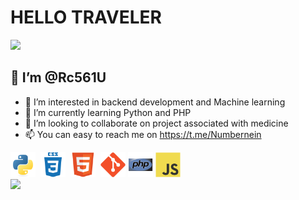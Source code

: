 <h1>HELLO TRAVELER</h1>
<div id="header"  align="left">
  <img src="https://media.giphy.com/media/PgLLtnqHts1woXeKpy/giphy.gif" width="400"/>  
</div>
<div id="badges">
</div>

## 👋 I’m @Rc561U
- 👀 I’m interested in backend development and Machine learning 
- 🌱 I’m currently learning Python and PHP
- 💞️ I’m looking to collaborate on project associated with medicine
- 📫 You can easy to reach me on https://t.me/Numbernein
<div>
  <img src="https://github.com/devicons/devicon/blob/master/icons/python/python-original.svg" title="Spring" alt="Spring" width="40" height="40"/>&nbsp;
  <img src="https://github.com/devicons/devicon/blob/master/icons/css3/css3-plain-wordmark.svg"  title="CSS3" alt="CSS" width="40" height="40"/>&nbsp;
  <img src="https://github.com/devicons/devicon/blob/master/icons/html5/html5-original.svg" title="HTML5" alt="HTML" width="40" height="40"/>&nbsp;
  <img src="https://github.com/devicons/devicon/blob/master/icons/git/git-original.svg" title="Git" **alt="Git" width="40" height="40"/>
  <img src="https://github.com/devicons/devicon/blob/master/icons/php/php-original.svg" title="Git" **alt="Git" width="40" height="40"/>
  <img src="https://github.com/devicons/devicon/blob/master/icons/javascript/javascript-original.svg" title="Git" **alt="Git" width="40" height="40"/>

</div>
<!---
Rc561U/Rc561U is a ✨ special ✨ repository because its `README.md` (this file) appears on your GitHub profile.
You can click the Preview link to take a look at your changes.
--->



<img src="https://www.codewars.com/users/Rc561U/badges/large">
